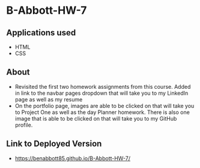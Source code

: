# B-Abbott-HW-7

## Applications used
- HTML
- CSS

## About
- Revisited the first two homework assignments from this course. Added in  link to the navbar pages dropdown that will take you to my LinkedIn page as well as my resume
- On the portfolio page, images are able to be clicked on that will take you to Project One as well as the day Planner homework. There is also one image that is able to be clicked on that will take you to my GitHub profile.

## Link to Deployed Version
- https://benabbott85.github.io/B-Abbott-HW-7/